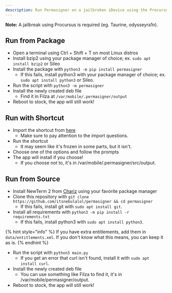 ```yaml
---
description: Run Permasigner on a jailbroken iDevice using the Procursus bootstrap.
---
```


**Note:** A jailbreak using Procursus is required (eg. Taurine, odysseyra1n).

## Run from Package

* Open a terminal using Ctrl + Shift + T on most Linux distros
* Install bzip2 using your package manager of choice; ex. `sudo apt install bzip2` or Sileo
* Install the package with `python3 -m pip install permasigner`
   * If this fails, install python3 with your package manager of choice; ex. `sudo apt install python3` or Sileo.
* Run the script with `python3 -m permasigner`
* Install the newly created deb file
   * Find it in Filza at `/var/mobile/.permasigner/output`
* Reboot to stock, the app will still work!

## Run with Shortcut

* Import the shortcut from [here](https://routinehub.co/shortcut/12520/)
   * Make sure to pay attention to the import questions.
* Run the shortcut
   * It may seem like it's frozen in some parts, but it isn't.
* Choose one of the options and follow the prompts
* The app will install if you choose!
   * If you choose not to, it's in /var/mobile/.permasigner/src/output.

## Run from Source

* Install NewTerm 2 from [Chariz](https://repo.chariz.com) using your favorite package manager
* Clone this repository with `git clone https://github.com/itsnebulalol/permasigner && cd permasigner`
   * If this fails, install git with `sudo apt install git`.
* Install all requirements with `python3 -m pip install -r requirements.txt`
   * If this fails, install python3 with `sudo apt install python3`.

{% hint style="info" %}
If you have extra entitlements, add them in `data/entitlements.xml`. If you don't know what this means, you can keep it as is.
{% endhint %}

* Run the script with `python3 main.py`
   * If you get an error that curl isn't found, install it with `sudo apt install curl`.
* Install the newly created deb file
   * You can use something like Filza to find it, it's in /var/mobile/permasigner/output.
* Reboot to stock, the app will still work!
